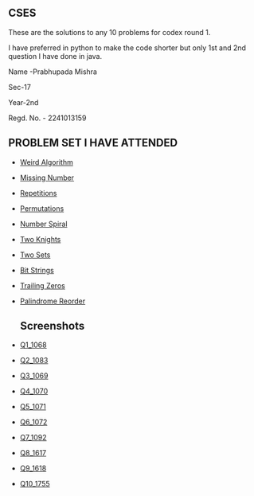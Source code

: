 ## CSES
These are the solutions to any 10 problems for codex round 1.

I have preferred in python to make the code shorter but only 1st and 2nd question I have done in java.

Name -Prabhupada Mishra

Sec-17

Year-2nd

Regd. No. - 2241013159
 

## PROBLEM SET I HAVE ATTENDED

 - [Weird Algorithm](https://cses.fi/problemset/task/1068)

 - [Missing Number](https://cses.fi/problemset/task/1083)

 - [Repetitions](https://cses.fi/problemset/task/1069)
 
 - [Permutations](https://cses.fi/problemset/task/1070)

 - [Number Spiral](https://cses.fi/problemset/task/1071)
 
 - [Two Knights](https://cses.fi/problemset/task/1072)
 
 - [Two Sets](https://cses.fi/problemset/task/1092)
 
 - [Bit Strings](https://cses.fi/problemset/task/1617)
 
 - [Trailing Zeros](https://cses.fi/problemset/task/1618)
 
 - [Palindrome Reorder](https://cses.fi/problemset/task/1755)

   ## Screenshots

- [Q1_1068](https://cses.fi/problemset/view/1068/)

- [Q2_1083](https://cses.fi/problemset/view/1083/)

- [Q3_1069](https://cses.fi/problemset/view/1069/)

- [Q4_1070](https://cses.fi/problemset/view/1070/)

- [Q5_1071](https://cses.fi/problemset/view/1071/)

- [Q6_1072](https://cses.fi/problemset/view/1072/)

- [Q7_1092](https://cses.fi/problemset/view/1092/)

- [Q8_1617](https://cses.fi/problemset/view/1617/)

- [Q9_1618](https://cses.fi/problemset/view/1618/)

- [Q10_1755](https://cses.fi/problemset/view/1755/)



